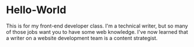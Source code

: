 # Hello-World
This is for my front-end developer class.
I'm a technical writer, but so many of those jobs want you to have some web knowledge. I've now learned that a writer on a website development team is a content strategist.
